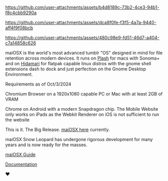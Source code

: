https://github.com/user-attachments/assets/b4d8189c-73b2-4ce3-94b1-f8c4cbb9290a

https://github.com/user-attachments/assets/dca8f0fe-f3f5-4a7a-9440-aff4f9f08bcb

https://github.com/user-attachments/assets/480c98e9-fd51-46d7-a404-c7a14858c626

maiOSX is the world's most advanced tumblr "OS" designed in mind for file retention across modern devices. It runs on [Plash](https://apps.apple.com/us/app/plash/id1494023538?mt=12) for macs with Sonoma+ and on [Hidamari](https://flathub.org/apps/io.github.jeffshee.Hidamari) for flatpak capable linux distros with the gnome shell extensions dash to dock and just perfection on the Gnome Desktop Environment.

Requirements as of Oct/3/2024

Chromium Browser on a 1920x1080 capable PC or Mac with at least 2GB of VRAM

Chrome on Android with a modern Snapdragon chip.
The Mobile Website only works on iPads as the Webkit Renderer on iOS is not sufficient to run the website

This is it. The Big Release. [maiOSX here](https://macosx.blog/) currently.

maiOSX Snow Leopard has undergone rigorous development for many years and is now ready for the masses.

[maiOSX Guide](https://maiosx.my.canva.site/)

[Documentation](https://maiosx.gitbook.io/1.0)

❤️
